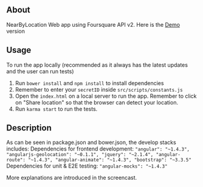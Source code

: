 ## About
NearByLocation Web app using Foursquare API v2. 
Here is the [Demo](http://www.codingisloving.com/WEBAPPS/nearbylocationwebapp/index.html#/) version

## Usage
To run the app locally (recommended as it always has the latest updates and the user can run tests)

1. Run `bower install` and `npm install` to install dependencies 
2. Remember to enter your `secretID` inside `src/scripts/constants.js`
3. Open the `index.html` on a local server to run the app. Remember to click on "Share location" so that the browser can detect your location.
4. Run `karma start` to run the tests. 

## Description
As can be seen in package.json and bower.json, the develop stacks includes: 
Dependencies for frontend development:
`
    "angular": "~1.4.3",
    "angularjs-geolocation": "~0.1.1",
    "jquery": "~2.1.4",
    "angular-route": "~1.4.3",
    "angular-animate": "~1.4.3",
    "bootstrap": "~3.3.5"
`
Dependencies for unit & E2E testing:
`
    "angular-mocks": "~1.4.3"
`

More explanations are introduced in the screencast.